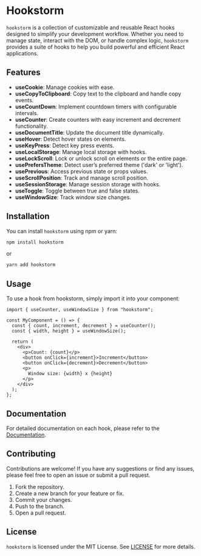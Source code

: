# Hookstorm

`hookstorm` is a collection of customizable and reusable React hooks designed to simplify your development workflow. Whether you need to manage state, interact with the DOM, or handle complex logic, `hookstorm` provides a suite of hooks to help you build powerful and efficient React applications.

## Features

- **useCookie**: Manage cookies with ease.
- **useCopyToClipboard**: Copy text to the clipboard and handle copy events.
- **useCountDown**: Implement countdown timers with configurable intervals.
- **useCounter**: Create counters with easy increment and decrement functionality.
- **useDocumentTitle**: Update the document title dynamically.
- **useHover**: Detect hover states on elements.
- **useKeyPress**: Detect key press events.
- **useLocalStorage**: Manage local storage with hooks.
- **useLockScroll**: Lock or unlock scroll on elements or the entire page.
- **usePrefersTheme**: Detect user’s preferred theme ('dark' or 'light').
- **usePrevious**: Access previous state or props values.
- **useScrollPosition**: Track and manage scroll position.
- **useSessionStorage**: Manage session storage with hooks.
- **useToggle**: Toggle between true and false states.
- **useWindowSize**: Track window size changes.

## Installation

You can install `hookstorm` using npm or yarn:

```bash
npm install hookstorm
```

or

```bash
yarn add hookstorm
```

## Usage

To use a hook from hookstorm, simply import it into your component:

```tsx
import { useCounter, useWindowSize } from "hookstorm";

const MyComponent = () => {
  const { count, increment, decrement } = useCounter();
  const { width, height } = useWindowSize();

  return (
    <div>
      <p>Count: {count}</p>
      <button onClick={increment}>Increment</button>
      <button onClick={decrement}>Decrement</button>
      <p>
        Window size: {width} x {height}
      </p>
    </div>
  );
};
```

## Documentation

For detailed documentation on each hook, please refer to the [Documentation](https://github.com/gokhangunduz/hookstorm).

## Contributing

Contributions are welcome! If you have any suggestions or find any issues, please feel free to open an issue or submit a pull request.

1. Fork the repository.
2. Create a new branch for your feature or fix.
3. Commit your changes.
4. Push to the branch.
5. Open a pull request.

## License

`hookstorm` is licensed under the MIT License. See [LICENSE](LICENSE) for more details.
